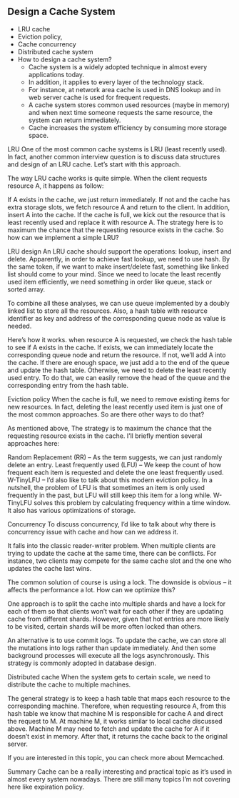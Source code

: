 ## Design a Cache System
- LRU cache
- Eviction policy,
- Cache concurrency
- Distributed cache system
- How to design a cache system?
    - Cache system is a widely adopted technique in almost every applications today. 
    - In addition, it applies to every layer of the technology stack. 
    - For instance, at network area cache is used in DNS lookup and in web server cache is used for frequent requests.
    - A cache system stores common used resources (maybe in memory) and when next time someone requests the same resource, the system can return immediately. 
    - Cache increases the system efficiency by consuming more storage space.

 

LRU
One of the most common cache systems is LRU (least recently used). In fact, another common interview question is to discuss data structures and design of an LRU cache. Let’s start with this approach.

The way LRU cache works is quite simple. When the client requests resource A, it happens as follow:

If A exists in the cache, we just return immediately.
If not and the cache has extra storage slots, we fetch resource A and return to the client. In addition, insert A into the cache.
If the cache is full, we kick out the resource that is least recently used and replace it with resource A.
The strategy here is to maximum the chance that the requesting resource exists in the cache. So how can we implement a simple LRU?

 

LRU design
An LRU cache should support the operations: lookup, insert and delete. Apparently, in order to achieve fast lookup, we need to use hash. By the same token, if we want to make insert/delete fast, something like linked list should come to your mind. Since we need to locate the least recently used item efficiently, we need something in order like queue, stack or sorted array.

To combine all these analyses, we can use queue implemented by a doubly linked list to store all the resources. Also, a hash table with resource identifier as key and address of the corresponding queue node as value is needed.

Here’s how it works. when resource A is requested, we check the hash table to see if A exists in the cache. If exists, we can immediately locate the corresponding queue node and return the resource. If not, we’ll add A into the cache. If there are enough space, we just add a to the end of the queue and update the hash table. Otherwise, we need to delete the least recently used entry. To do that, we can easily remove the head of the queue and the corresponding entry from the hash table.

 

Eviction policy
When the cache is full, we need to remove existing items for new resources. In fact, deleting the least recently used item is just one of the most common approaches. So are there other ways to do that?

As mentioned above, The strategy is to maximum the chance that the requesting resource exists in the cache. I’ll briefly mention several approaches here:

Random Replacement (RR) – As the term suggests, we can just randomly delete an entry.
Least frequently used (LFU) – We keep the count of how frequent each item is requested and delete the one least frequently used.
W-TinyLFU – I’d also like to talk about this modern eviction policy. In a nutshell, the problem of LFU is that sometimes an item is only used frequently in the past, but LFU will still keep this item for a long while. W-TinyLFU solves this problem by calculating frequency within a time window. It also has various optimizations of storage.
 

Concurrency
To discuss concurrency, I’d like to talk about why there is concurrency issue with cache and how can we address it.

It falls into the classic reader-writer problem. When multiple clients are trying to update the cache at the same time, there can be conflicts. For instance, two clients may compete for the same cache slot and the one who updates the cache last wins.

The common solution of course is using a lock. The downside is obvious – it affects the performance a lot. How can we optimize this?

One approach is to split the cache into multiple shards and have a lock for each of them so that clients won’t wait for each other if they are updating cache from different shards. However, given that hot entries are more likely to be visited, certain shards will be more often locked than others.

An alternative is to use commit logs. To update the cache, we can store all the mutations into logs rather than update immediately. And then some background processes will execute all the logs asynchronously. This strategy is commonly adopted in database design.

 

Distributed cache
When the system gets to certain scale, we need to distribute the cache to multiple machines.

The general strategy is to keep a hash table that maps each resource to the corresponding machine. Therefore, when requesting resource A, from this hash table we know that machine M is responsible for cache A and direct the request to M. At machine M, it works similar to local cache discussed above. Machine M may need to fetch and update the cache for A if it doesn’t exist in memory. After that, it returns the cache back to the original server.

If you are interested in this topic, you can check more about Memcached.

 

Summary
Cache can be a really interesting and practical topic as it’s used in almost every system nowadays. There are still many topics I’m not covering here like expiration policy.